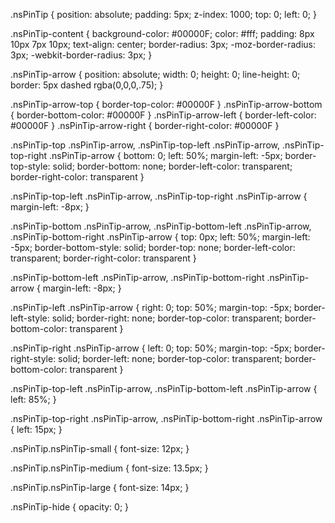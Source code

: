 .nsPinTip {
  position: absolute;
  padding: 5px;
  z-index: 1000;
  top: 0;
  left: 0;
}



.nsPinTip-content {
  background-color: #00000F;
  color: #fff;
  padding: 8px 10px 7px 10px;
  text-align: center;
  border-radius: 3px;
  -moz-border-radius: 3px;
  -webkit-border-radius: 3px;
}


.nsPinTip-arrow {
  position: absolute;
  width: 0;
  height: 0;
  line-height: 0;
  border: 5px dashed rgba(0,0,0,.75);
}

.nsPinTip-arrow-top { border-top-color: #00000F }
.nsPinTip-arrow-bottom { border-bottom-color: #00000F }
.nsPinTip-arrow-left { border-left-color: #00000F }
.nsPinTip-arrow-right { border-right-color: #00000F }

.nsPinTip-top .nsPinTip-arrow,
.nsPinTip-top-left .nsPinTip-arrow,
.nsPinTip-top-right .nsPinTip-arrow {
  bottom: 0;
  left: 50%;
  margin-left: -5px;
  border-top-style: solid;
  border-bottom: none;
  border-left-color: transparent;
  border-right-color: transparent
}

.nsPinTip-top-left .nsPinTip-arrow,
.nsPinTip-top-right .nsPinTip-arrow {
  margin-left: -8px;
}

.nsPinTip-bottom .nsPinTip-arrow,
.nsPinTip-bottom-left .nsPinTip-arrow,
.nsPinTip-bottom-right .nsPinTip-arrow {
  top: 0px;
  left: 50%;
  margin-left: -5px;
  border-bottom-style: solid;
  border-top: none;
  border-left-color: transparent;
  border-right-color: transparent
}

.nsPinTip-bottom-left .nsPinTip-arrow,
.nsPinTip-bottom-right .nsPinTip-arrow {
  margin-left: -8px;
}


.nsPinTip-left .nsPinTip-arrow {
  right: 0;
  top: 50%;
  margin-top: -5px;
  border-left-style: solid;
  border-right: none;
  border-top-color: transparent;
  border-bottom-color: transparent
}

.nsPinTip-right .nsPinTip-arrow {
  left: 0;
  top: 50%;
  margin-top: -5px;
  border-right-style: solid;
  border-left: none;
  border-top-color: transparent;
  border-bottom-color: transparent
}

.nsPinTip-top-left .nsPinTip-arrow,
.nsPinTip-bottom-left .nsPinTip-arrow {
  left: 85%;
}

.nsPinTip-top-right .nsPinTip-arrow,
.nsPinTip-bottom-right .nsPinTip-arrow {
  left: 15px;
}

.nsPinTip.nsPinTip-small {
  font-size: 12px;
}

.nsPinTip.nsPinTip-medium {
  font-size: 13.5px;
}

.nsPinTip.nsPinTip-large {
  font-size: 14px;
}

.nsPinTip-hide {
  opacity: 0;
}

